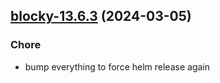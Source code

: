 

## [blocky-13.6.3](https://github.com/truecharts/charts/compare/blocky-13.6.2...blocky-13.6.3) (2024-03-05)

### Chore



- bump everything to force helm release again
